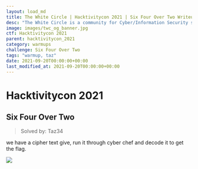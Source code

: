 ```yaml
---
layout: load_md
title: The White Circle | Hacktivitycon 2021 | Six Four Over Two Writeup
desc: "The White Circle is a community for Cyber/Information Security students, enthusiasts and professionals. You can discuss anything related to Security, share your knowledge with others, get help when you need it and proceed further in your journey with amazing people from all over the world."
image: images/twc_og_banner.jpg
ctf: Hacktivitycon 2021
parent: hacktivitycon_2021
category: warmups
challenge: Six Four Over Two
tags: "warmup, taz"
date: 2021-09-20T00:00:00+00:00
last_modified_at: 2021-09-20T00:00:00+00:00
---
```


<h1 class="heading card-title white-text">Hacktivitycon 2021</h1>



## Six Four Over Two
> Solved by: Taz34

we have a cipher text give, run it through cyber chef and decode it to get the flag.

![](https://i.imgur.com/tyObCAb.png)



